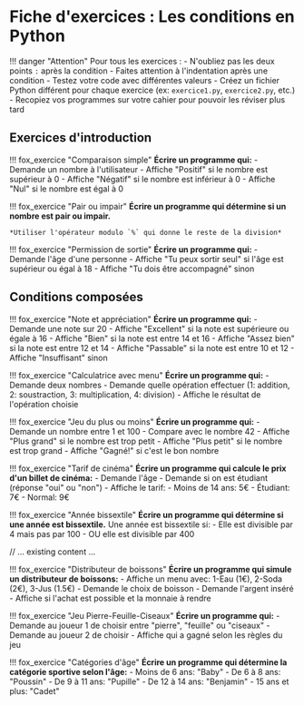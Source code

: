 # Fiche d'exercices : Les conditions en Python

!!! danger "Attention"
    Pour tous les exercices :
    - N'oubliez pas les deux points `:` après la condition
    - Faites attention à l'indentation après une condition
    - Testez votre code avec différentes valeurs
    - Créez un fichier Python différent pour chaque exercice (ex: `exercice1.py`, `exercice2.py`, etc.)
    - Recopiez vos programmes sur votre cahier pour pouvoir les réviser plus tard

## Exercices d'introduction

!!! fox_exercice "Comparaison simple"
    **Écrire un programme qui:**
    - Demande un nombre à l'utilisateur
    - Affiche "Positif" si le nombre est supérieur à 0
    - Affiche "Négatif" si le nombre est inférieur à 0
    - Affiche "Nul" si le nombre est égal à 0

!!! fox_exercice "Pair ou impair"
    **Écrire un programme qui détermine si un nombre est pair ou impair.**
    
    *Utiliser l'opérateur modulo `%` qui donne le reste de la division*

!!! fox_exercice "Permission de sortie"
    **Écrire un programme qui:**
    - Demande l'âge d'une personne
    - Affiche "Tu peux sortir seul" si l'âge est supérieur ou égal à 18
    - Affiche "Tu dois être accompagné" sinon

## Conditions composées

!!! fox_exercice "Note et appréciation"
    **Écrire un programme qui:**
    - Demande une note sur 20
    - Affiche "Excellent" si la note est supérieure ou égale à 16
    - Affiche "Bien" si la note est entre 14 et 16
    - Affiche "Assez bien" si la note est entre 12 et 14
    - Affiche "Passable" si la note est entre 10 et 12
    - Affiche "Insuffisant" sinon

!!! fox_exercice "Calculatrice avec menu"
    **Écrire un programme qui:**
    - Demande deux nombres
    - Demande quelle opération effectuer (1: addition, 2: soustraction, 3: multiplication, 4: division)
    - Affiche le résultat de l'opération choisie

!!! fox_exercice "Jeu du plus ou moins"
    **Écrire un programme qui:**
    - Demande un nombre entre 1 et 100
    - Compare avec le nombre 42
    - Affiche "Plus grand" si le nombre est trop petit
    - Affiche "Plus petit" si le nombre est trop grand
    - Affiche "Gagné!" si c'est le bon nombre

!!! fox_exercice "Tarif de cinéma"
    **Écrire un programme qui calcule le prix d'un billet de cinéma:**
    - Demande l'âge
    - Demande si on est étudiant (réponse "oui" ou "non")
    - Affiche le tarif:
        - Moins de 14 ans: 5€
        - Étudiant: 7€
        - Normal: 9€

!!! fox_exercice "Année bissextile"
    **Écrire un programme qui détermine si une année est bissextile.**
    Une année est bissextile si:
    - Elle est divisible par 4 mais pas par 100
    - OU elle est divisible par 400

// ... existing content ...

!!! fox_exercice "Distributeur de boissons"
    **Écrire un programme qui simule un distributeur de boissons:**
    - Affiche un menu avec: 1-Eau (1€), 2-Soda (2€), 3-Jus (1.5€)
    - Demande le choix de boisson
    - Demande l'argent inséré
    - Affiche si l'achat est possible et la monnaie à rendre

!!! fox_exercice "Jeu Pierre-Feuille-Ciseaux"
    **Écrire un programme qui:**
    - Demande au joueur 1 de choisir entre "pierre", "feuille" ou "ciseaux"
    - Demande au joueur 2 de choisir
    - Affiche qui a gagné selon les règles du jeu

!!! fox_exercice "Catégories d'âge"
    **Écrire un programme qui détermine la catégorie sportive selon l'âge:**
    - Moins de 6 ans: "Baby"
    - De 6 à 8 ans: "Poussin"
    - De 9 à 11 ans: "Pupille"
    - De 12 à 14 ans: "Benjamin"
    - 15 ans et plus: "Cadet"